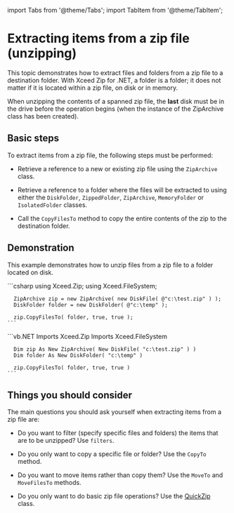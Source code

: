 import Tabs from '@theme/Tabs';
import TabItem from '@theme/TabItem';

# Extracting items from a zip file (unzipping)

This topic demonstrates how to extract files and folders from a zip file to a destination folder. With Xceed Zip for .NET, a folder is a folder; it does not matter if it is located within a zip file, on disk or in memory. 

When unzipping the contents of a spanned zip file, the **last** disk must be in the drive before the operation begins (when the instance of the ZipArchive class has been created).

## Basic steps

To extract items from a zip file, the following steps must be performed:

- Retrieve a reference to a new or existing zip file using the `ZipArchive` class. 

- Retrieve a reference to a folder where the files will be extracted to using either the `DiskFolder`, `ZippedFolder`, `ZipArchive`, `MemoryFolder` or `IsolatedFolder` classes. 

- Call the `CopyFilesTo` method to copy the entire contents of the zip to the destination folder.

## Demonstration

This example demonstrates how to unzip files from a zip file to a folder located on disk.

<Tabs>
  <TabItem value="csharp" label="C#" default>
    ```csharp
      using Xceed.Zip;
      using Xceed.FileSystem;

      ZipArchive zip = new ZipArchive( new DiskFile( @"c:\test.zip" ) );
      DiskFolder folder = new DiskFolder( @"c:\temp" ); 

      zip.CopyFilesTo( folder, true, true );
    ```
  </TabItem>
  <TabItem value="vb.net" label="Visual Basic .NET">
    ```vb.NET
      Imports Xceed.Zip
      Imports Xceed.FileSystem   

      Dim zip As New ZipArchive( New DiskFile( "c:\test.zip" ) )
      Dim folder As New DiskFolder( "c:\temp" ) 

      zip.CopyFilesTo( folder, true, true )
    ```
  </TabItem>
</Tabs>

## Things you should consider

The main questions you should ask yourself when extracting items from a zip file are:

- Do you want to filter (specify specific files and folders) the items that are to be unzipped? Use `filters`. 

- Do you only want to copy a specific file or folder? Use the `CopyTo` method. 

- Do you want to move items rather than copy them? Use the `MoveTo` and `MoveFilesTo` methods. 

- Do you only want to do basic zip file operations? Use the [QuickZip](/zip/basic-concepts/quick-zip) class.